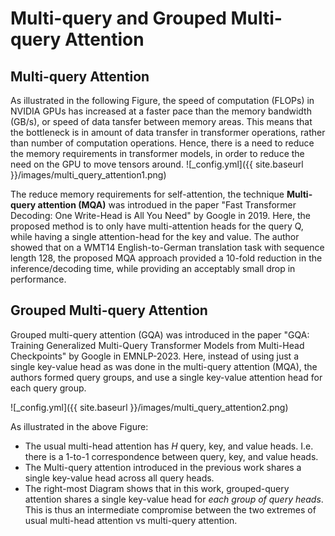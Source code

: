 # Multi-query and Grouped Multi-query Attention

## Multi-query Attention

As illustrated in the following Figure, the speed of computation (FLOPs) in NVIDIA GPUs has increased at a faster pace than the memory bandwidth (GB/s), or speed of data tansfer between memory areas. This means that the bottleneck is in amount of data transfer in transformer operations, rather than number of computation operations. Hence, there is a need to reduce the memory requirements in transformer models, in order to reduce the need on the GPU to move tensors around. 
![_config.yml]({{ site.baseurl }}/images/multi_query_attention1.png)

The reduce memory requirements for self-attention, the technique **Multi-query attention (MQA)** was introdued in the paper "Fast Transformer Decoding: One Write-Head is All You Need" by Google in 2019. Here, the proposed method is to only have multi-attention heads for the query Q, while having a single attention-head for the key and value. The author showed that on a WMT14 English-to-German translation task with sequence length 128, the proposed MQA approach provided a 10-fold reduction in the inference/decoding time, while providing an acceptably small drop in performance. 

## Grouped Multi-query Attention

Grouped multi-query attention (GQA) was introduced in the paper "GQA: Training Generalized Multi-Query Transformer Models from Multi-Head Checkpoints" by Google in EMNLP-2023. Here, instead of using just a single key-value head as was done in the multi-query attention (MQA), the authors formed query groups, and use a single key-value attention head for each query group. 

![_config.yml]({{ site.baseurl }}/images/multi_query_attention2.png)

As illustrated in the above Figure:
* The usual multi-head attention has $H$ query, key, and value heads. I.e. there is a 1-to-1 correspondence between query, key, and value heads.
* The Multi-query attention introduced in the previous work shares a single key-value head across all query heads.
* The right-most Diagram shows that in this work, grouped-query attention shares a single key-value head for *each group of query heads*. This is thus an intermediate compromise between the two extremes of usual multi-head attention vs multi-query attention. 
